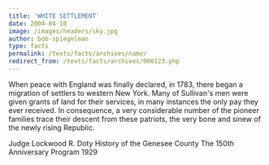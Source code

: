 ```yaml
---
title: 'WHITE SETTLEMENT'
date: 2004-04-10
image: /images/headers/sky.jpg
author: bob-spiegelman
type: facts
permalink: /texts/facts/archives/name/
redirect_from: /texts/facts/archives/000123.php
---
```


When peace with England was finally declared, in 1783, there began a migration of settlers to western New York. Many of Sullivan's men were given grants of land for their services, in many instances the only pay they ever received. In consequence, a very considerable number of the pioneer families trace their descent from these patriots, the very bone and sinew of the newly rising Republic.

Judge Lockwood R. Doty
History of the Genesee County
The 150th Anniversary Program
1929
